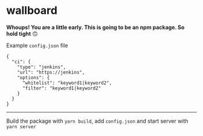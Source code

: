 wallboard
=========

**Whoups! You are a little early. This is going to be an npm package. So
hold tight** 🙃

Example `config.json` file

```
{
  "ci": {
    "type": "jenkins",
    "url": "https://jenkins",
    "options": {
      "whitelist": "keyword1|keyword2",
      "filter": "keyword1|keyword2"
    }
  }
}
```

---

Build the package with `yarn build`, add `config.json`
and start server with `yarn server`
